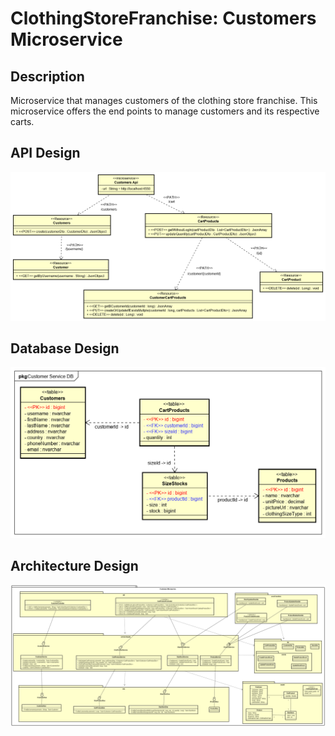 # ClothingStoreFranchise: Customers Microservice

**Description**
----------------

Microservice that manages customers of the clothing store franchise. This microservice offers the end points to manage customers and its respective carts.

**API Design**
----------------

![apiDesign](https://github.com/ClothingStoreFranchise/ClothingStoreFranchise.NetCore.Customers/blob/develop/figures/customersApi.png)

**Database Design**
----------------

![databaseDesign](https://github.com/ClothingStoreFranchise/ClothingStoreFranchise.NetCore.Customers/blob/develop/figures/CustomerDB.png)

**Architecture Design**
----------------

![architectureDesign](https://github.com/ClothingStoreFranchise/ClothingStoreFranchise.NetCore.Customers/blob/develop/figures/CustomerComponent.png)
